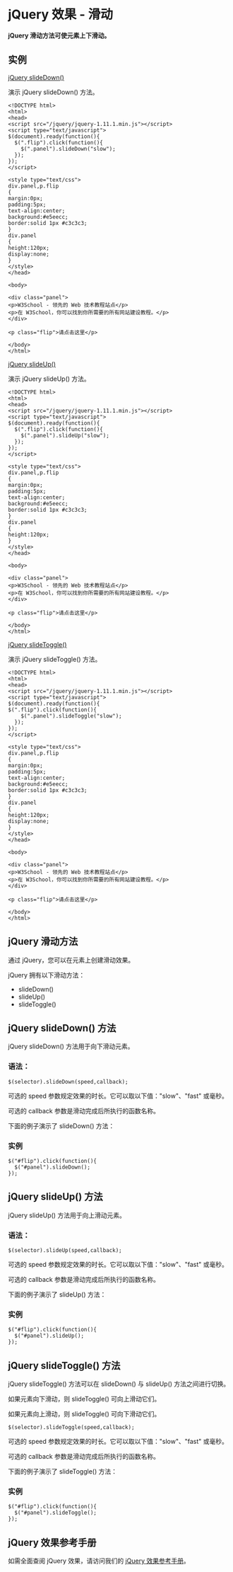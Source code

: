 
# jQuery 效果 - 滑动




**jQuery 滑动方法可使元素上下滑动。**

## 实例



[jQuery slideDown()](/tiy/t.asp?f=jquery_slide_down)

演示 jQuery slideDown() 方法。

```
<!DOCTYPE html>
<html>
<head>
<script src="/jquery/jquery-1.11.1.min.js"></script>
<script type="text/javascript"> 
$(document).ready(function(){
  $(".flip").click(function(){
    $(".panel").slideDown("slow");
  });
});
</script>

<style type="text/css"> 
div.panel,p.flip
{
margin:0px;
padding:5px;
text-align:center;
background:#e5eecc;
border:solid 1px #c3c3c3;
}
div.panel
{
height:120px;
display:none;
}
</style>
</head>

<body>

<div class="panel">
<p>W3School - 领先的 Web 技术教程站点</p>
<p>在 W3School，你可以找到你所需要的所有网站建设教程。</p>
</div>

<p class="flip">请点击这里</p>

</body>
</html>

```

[jQuery slideUp()](/tiy/t.asp?f=jquery_slide_up)

演示 jQuery slideUp() 方法。

```
<!DOCTYPE html>
<html>
<head>
<script src="/jquery/jquery-1.11.1.min.js"></script>
<script type="text/javascript"> 
$(document).ready(function(){
  $(".flip").click(function(){
    $(".panel").slideUp("slow");
  });
});
</script>

<style type="text/css"> 
div.panel,p.flip
{
margin:0px;
padding:5px;
text-align:center;
background:#e5eecc;
border:solid 1px #c3c3c3;
}
div.panel
{
height:120px;
}
</style>
</head>

<body>

<div class="panel">
<p>W3School - 领先的 Web 技术教程站点</p>
<p>在 W3School，你可以找到你所需要的所有网站建设教程。</p>
</div>

<p class="flip">请点击这里</p>

</body>
</html>

```

[jQuery slideToggle()](/tiy/t.asp?f=jquery_slide_toggle)

演示 jQuery slideToggle() 方法。

```
<!DOCTYPE html>
<html>
<head>
<script src="/jquery/jquery-1.11.1.min.js"></script>
<script type="text/javascript"> 
$(document).ready(function(){
$(".flip").click(function(){
    $(".panel").slideToggle("slow");
  });
});
</script>

<style type="text/css"> 
div.panel,p.flip
{
margin:0px;
padding:5px;
text-align:center;
background:#e5eecc;
border:solid 1px #c3c3c3;
}
div.panel
{
height:120px;
display:none;
}
</style>
</head>

<body>

<div class="panel">
<p>W3School - 领先的 Web 技术教程站点</p>
<p>在 W3School，你可以找到你所需要的所有网站建设教程。</p>
</div>

<p class="flip">请点击这里</p>

</body>
</html>

```



## jQuery 滑动方法

通过 jQuery，您可以在元素上创建滑动效果。

jQuery 拥有以下滑动方法：

*   slideDown()
*   slideUp()
*   slideToggle()

## jQuery slideDown() 方法

jQuery slideDown() 方法用于向下滑动元素。

### 语法：

```
$(selector).slideDown(speed,callback);
```

可选的 speed 参数规定效果的时长。它可以取以下值："slow"、"fast" 或毫秒。

可选的 callback 参数是滑动完成后所执行的函数名称。

下面的例子演示了 slideDown() 方法：

### 实例

```
$("#flip").click(function(){
  $("#panel").slideDown();
});

```



## jQuery slideUp() 方法

jQuery slideUp() 方法用于向上滑动元素。

### 语法：

```
$(selector).slideUp(speed,callback);
```

可选的 speed 参数规定效果的时长。它可以取以下值："slow"、"fast" 或毫秒。

可选的 callback 参数是滑动完成后所执行的函数名称。

下面的例子演示了 slideUp() 方法：

### 实例

```
$("#flip").click(function(){
  $("#panel").slideUp();
});

```



## jQuery slideToggle() 方法

jQuery slideToggle() 方法可以在 slideDown() 与 slideUp() 方法之间进行切换。

如果元素向下滑动，则 slideToggle() 可向上滑动它们。

如果元素向上滑动，则 slideToggle() 可向下滑动它们。

```
$(selector).slideToggle(speed,callback);
```

可选的 speed 参数规定效果的时长。它可以取以下值："slow"、"fast" 或毫秒。

可选的 callback 参数是滑动完成后所执行的函数名称。

下面的例子演示了 slideToggle() 方法：

### 实例

```
$("#flip").click(function(){
  $("#panel").slideToggle();
});

```



## jQuery 效果参考手册

如需全面查阅 jQuery 效果，请访问我们的 [jQuery 效果参考手册](/jquery/jquery_ref_effects.asp "jQuery 参考手册 - 效果")。




